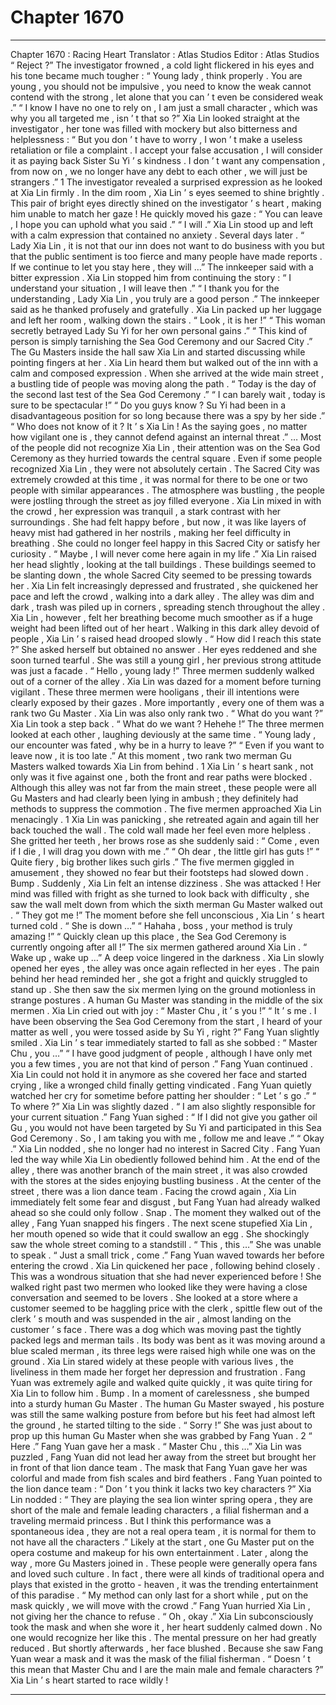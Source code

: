 
# Chapter 1670


---

Chapter 1670 : Racing Heart
Translator :
Atlas Studios
Editor :
Atlas Studios
“ Reject ?” The investigator frowned , a cold light flickered in his eyes and his tone became much tougher : “ Young lady , think properly . You are young , you should not be impulsive , you need to know the weak cannot contend with the strong , let alone that you can ’ t even be considered weak .”
“ I know I have no one to rely on , I am just a small character , which was why you all targeted me , isn ’ t that so ?” Xia Lin looked straight at the investigator , her tone was filled with mockery but also bitterness and helplessness : “ But you don ’ t have to worry , I won ’ t make a useless retaliation or file a complaint . I accept your false accusation , I will consider it as paying back Sister Su Yi ’ s kindness . I don ’ t want any compensation , from now on , we no longer have any debt to each other , we will just be strangers .”
1
The investigator revealed a surprised expression as he looked at Xia Lin firmly . In the dim room , Xia Lin ’ s eyes seemed to shine brightly . This pair of bright eyes directly shined on the investigator ’ s heart , making him unable to match her gaze !
He quickly moved his gaze : “ You can leave , I hope you can uphold what you said .”
“ I will .” Xia Lin stood up and left with a calm expression that contained no anxiety .
Several days later .
“ Lady Xia Lin , it is not that our inn does not want to do business with you but that the public sentiment is too fierce and many people have made reports . If we continue to let you stay here , they will …” The innkeeper said with a bitter expression .
Xia Lin stopped him from continuing the story : “ I understand your situation , I will leave then .”
“ I thank you for the understanding , Lady Xia Lin , you truly are a good person .” The innkeeper said as he thanked profusely and gratefully .
Xia Lin packed up her luggage and left her room , walking down the stairs .
“ Look , it is her !”
“ This woman secretly betrayed Lady Su Yi for her own personal gains .”
“ This kind of person is simply tarnishing the Sea God Ceremony and our Sacred City .”
The Gu Masters inside the hall saw Xia Lin and started discussing while pointing fingers at her .
Xia Lin heard them but walked out of the inn with a calm and composed expression .
When she arrived at the wide main street , a bustling tide of people was moving along the path .
“ Today is the day of the second last test of the Sea God Ceremony .”
“ I can barely wait , today is sure to be spectacular !”
“ Do you guys know ? Su Yi had been in a disadvantageous position for so long because there was a spy by her side .”
“ Who does not know of it ? It ’ s Xia Lin ! As the saying goes , no matter how vigilant one is , they cannot defend against an internal threat .”
…
Most of the people did not recognize Xia Lin , their attention was on the Sea God Ceremony as they hurried towards the central square .
Even if some people recognized Xia Lin , they were not absolutely certain . The Sacred City was extremely crowded at this time , it was normal for there to be one or two people with similar appearances .
The atmosphere was bustling , the people were jostling through the street as joy filled everyone .
Xia Lin mixed in with the crowd , her expression was tranquil , a stark contrast with her surroundings .
She had felt happy before , but now , it was like layers of heavy mist had gathered in her nostrils , making her feel difficulty in breathing .
She could no longer feel happy in this Sacred City or satisfy her curiosity .
“ Maybe , I will never come here again in my life .” Xia Lin raised her head slightly , looking at the tall buildings .
These buildings seemed to be slanting down , the whole Sacred City seemed to be pressing towards her .
Xia Lin felt increasingly depressed and frustrated , she quickened her pace and left the crowd , walking into a dark alley .
The alley was dim and dark , trash was piled up in corners , spreading stench throughout the alley .
Xia Lin , however , felt her breathing become much smoother as if a huge weight had been lifted out of her heart .
Walking in this dark alley devoid of people , Xia Lin ’ s raised head drooped slowly .
“ How did I reach this state ?” She asked herself but obtained no answer .
Her eyes reddened and she soon turned tearful .
She was still a young girl , her previous strong attitude was just a facade .
“ Hello , young lady !” Three mermen suddenly walked out of a corner of the alley .
Xia Lin was dazed for a moment before turning vigilant .
These three mermen were hooligans , their ill intentions were clearly exposed by their gazes . More importantly , every one of them was a rank two Gu Master .
Xia Lin was also only rank two .
“ What do you want ?” Xia Lin took a step back .
“ What do we want ? Hehehe !” The three mermen looked at each other , laughing deviously at the same time .
“ Young lady , our encounter was fated , why be in a hurry to leave ?”
“ Even if you want to leave now , it is too late .”
At this moment , two rank two merman Gu Masters walked towards Xia Lin from behind .
1
Xia Lin ’ s heart sank , not only was it five against one , both the front and rear paths were blocked . Although this alley was not far from the main street , these people were all Gu Masters and had clearly been lying in ambush ; they definitely had methods to suppress the commotion .
The five mermen approached Xia Lin menacingly .
1
Xia Lin was panicking , she retreated again and again till her back touched the wall .
The cold wall made her feel even more helpless .
She gritted her teeth , her brows rose as she suddenly said : “ Come , even if I die , I will drag you down with me .”
“ Oh dear , the little girl has guts !”
“ Quite fiery , big brother likes such girls .”
The five mermen giggled in amusement , they showed no fear but their footsteps had slowed down .
Bump .
Suddenly , Xia Lin felt an intense dizziness .
She was attacked !
Her mind was filled with fright as she turned to look back with difficulty , she saw the wall melt down from which the sixth merman Gu Master walked out .
“ They got me !” The moment before she fell unconscious , Xia Lin ’ s heart turned cold .
“ She is down …”
“ Hahaha , boss , your method is truly amazing !”
“ Quickly clean up this place , the Sea God Ceremony is currently ongoing after all !”
The six mermen gathered around Xia Lin .
“ Wake up , wake up …” A deep voice lingered in the darkness .
Xia Lin slowly opened her eyes , the alley was once again reflected in her eyes . The pain behind her head reminded her , she got a fright and quickly struggled to stand up .
She then saw the six mermen lying on the ground motionless in strange postures .
A human Gu Master was standing in the middle of the six mermen .
Xia Lin cried out with joy : “ Master Chu , it ’ s you !”
“ It ’ s me . I have been observing the Sea God Ceremony from the start , I heard of your matter as well , you were tossed aside by Su Yi , right ?” Fang Yuan slightly smiled .
Xia Lin ’ s tear immediately started to fall as she sobbed : “ Master Chu , you …”
“ I have good judgment of people , although I have only met you a few times , you are not that kind of person .” Fang Yuan continued .
Xia Lin could not hold it in anymore as she covered her face and started crying , like a wronged child finally getting vindicated .
Fang Yuan quietly watched her cry for sometime before patting her shoulder : “ Let ’ s go .”
“ To where ?” Xia Lin was slightly dazed .
“ I am also slightly responsible for your current situation .” Fang Yuan sighed : “ If I did not give you gather oil Gu , you would not have been targeted by Su Yi and participated in this Sea God Ceremony . So , I am taking you with me , follow me and leave .”
“ Okay .” Xia Lin nodded , she no longer had no interest in Sacred City .
Fang Yuan led the way while Xia Lin obediently followed behind him .
At the end of the alley , there was another branch of the main street , it was also crowded with the stores at the sides enjoying bustling business . At the center of the street , there was a lion dance team .
Facing the crowd again , Xia Lin immediately felt some fear and disgust , but Fang Yuan had already walked ahead so she could only follow .
Snap .
The moment they walked out of the alley , Fang Yuan snapped his fingers .
The next scene stupefied Xia Lin , her mouth opened so wide that it could swallow an egg . She shockingly saw the whole street coming to a standstill .
“ This , this …” She was unable to speak .
“ Just a small trick , come .” Fang Yuan waved towards her before entering the crowd .
Xia Lin quickened her pace , following behind closely .
This was a wondrous situation that she had never experienced before !
She walked right past two mermen who looked like they were having a close conversation and seemed to be lovers . She looked at a store where a customer seemed to be haggling price with the clerk , spittle flew out of the clerk ’ s mouth and was suspended in the air , almost landing on the customer ’ s face .
There was a dog which was moving past the tightly packed legs and merman tails . Its body was bent as it was moving around a blue scaled merman , its three legs were raised high while one was on the ground .
Xia Lin stared widely at these people with various lives , the liveliness in them made her forget her depression and frustration .
Fang Yuan was extremely agile and walked quite quickly , it was quite tiring for Xia Lin to follow him .
Bump .
In a moment of carelessness , she bumped into a sturdy human Gu Master .
The human Gu Master swayed , his posture was still the same walking posture from before but his feet had almost left the ground , he started tilting to the side .
“ Sorry !” She was just about to prop up this human Gu Master when she was grabbed by Fang Yuan .
2
“ Here .” Fang Yuan gave her a mask .
“ Master Chu , this …” Xia Lin was puzzled , Fang Yuan did not lead her away from the street but brought her in front of that lion dance team .
The mask that Fang Yuan gave her was colorful and made from fish scales and bird feathers .
Fang Yuan pointed to the lion dance team : “ Don ’ t you think it lacks two key characters ?”
Xia Lin nodded : “ They are playing the sea lion winter spring opera , they are short of the male and female leading characters , a filial fisherman and a traveling mermaid princess . But I think this performance was a spontaneous idea , they are not a real opera team , it is normal for them to not have all the characters .”
Likely at the start , one Gu Master put on the opera costume and makeup for his own entertainment . Later , along the way , more Gu Masters joined in .
These people were generally opera fans and loved such culture .
In fact , there were all kinds of traditional opera and plays that existed in the grotto - heaven , it was the trending entertainment of this paradise .
“ My method can only last for a short while , put on the mask quickly , we will move with the crowd .” Fang Yuan hurried Xia Lin , not giving her the chance to refuse .
“ Oh , okay .” Xia Lin subconsciously took the mask and when she wore it , her heart suddenly calmed down .
No one would recognize her like this .
The mental pressure on her had greatly reduced .
But shortly afterwards , her face blushed . Because she saw Fang Yuan wear a mask and it was the mask of the filial fisherman .
“ Doesn ’ t this mean that Master Chu and I are the main male and female characters ?”
Xia Lin ’ s heart started to race wildly !

---

